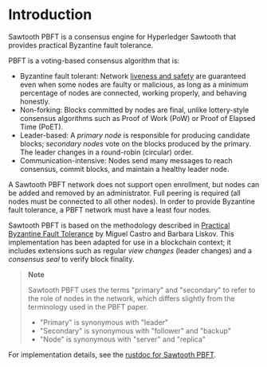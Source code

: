 # Introduction

Sawtooth PBFT is a consensus engine for Hyperledger Sawtooth that
provides practical Byzantine fault tolerance.

PBFT is a voting-based consensus algorithm that is:

- Byzantine fault tolerant: Network [liveness and
  safety](https://en.wikipedia.org/wiki/Liveness#Liveness_and_safety)
  are guaranteed even when some nodes are faulty or malicious, as long
  as a minimum percentage of nodes are connected, working properly,
  and behaving honestly.
- Non-forking: Blocks committed by nodes are final, unlike
  lottery-style consensus algorithms such as Proof of Work (PoW) or
  Proof of Elapsed Time (PoET).
- Leader-based: A *primary node* is responsible for
  producing candidate blocks; *secondary nodes* vote on
  the blocks produced by the primary. The leader changes in a
  round-robin (circular) order.
- Communication-intensive: Nodes send many messages to reach
  consensus, commit blocks, and maintain a healthy leader node.

A Sawtooth PBFT network does not support open enrollment, but nodes can
be added and removed by an administrator. Full peering is required (all
nodes must be connected to all other nodes). In order to provide
Byzantine fault tolerance, a PBFT network must have a least four nodes.

Sawtooth PBFT is based on the methodology described in [Practical
Byzantine Fault
Tolerance](https://www.usenix.org/legacy/events/osdi99/full_papers/castro/castro_html/castro.html)
by Miguel Castro and Barbara Liskov. This implementation has been
adapted for use in a blockchain context; it includes extensions such as
regular *view changes* (leader changes) and a *consensus
seal* to verify block finality.

> **Note**
>
> Sawtooth PBFT uses the terms "primary" and "secondary" to refer to
> the role of nodes in the network, which differs slightly from the
> terminology used in the PBFT paper.
>
> - "Primary" is synonymous with "leader"
> - "Secondary" is synonymous with "follower" and "backup"
> - "Node" is synonymous with "server" and "replica"

For implementation details, see the [rustdoc for Sawtooth
PBFT](https://sawtooth.hyperledger.org/docs/pbft/nightly/master/pbft_doc/pbft_engine/index.html).

<!--
  Licensed under Creative Commons Attribution 4.0 International License
  https://creativecommons.org/licenses/by/4.0/
-->
